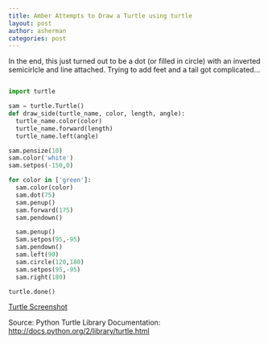 ```yaml
---
title: Amber Attempts to Draw a Turtle using turtle
layout: post
author: asherman
categories: post
---
```


In the end, this just turned out to be a dot (or filled in circle) with an inverted semicirlcle and line attached.  Trying to add feet and a tail got complicated...

```python

import turtle

sam = turtle.Turtle()
def draw_side(turtle_name, color, length, angle):
  turtle_name.color(color)
  turtle_name.forward(length)
  turtle_name.left(angle)

sam.pensize(10)
sam.color('white')
sam.setpos(-150,0)

for color in ['green']:
  sam.color(color)
  sam.dot(75)
  sam.penup()
  sam.forward(175)
  sam.pendown()

  sam.penup()
  Sam.setpos(95,-95)
  sam.pendown()
  sam.left(90)
  sam.circle(120,180)
  sam.setpos(95,-95)
  sam.right(180)

turtle.done()
```

[Turtle Screenshot](http://www.flickr.com/photos/101542990@N02/)

Source: 
Python Turtle Library Documentation: http://docs.python.org/2/library/turtle.html
